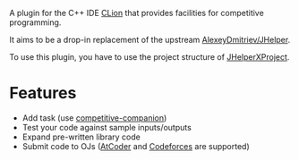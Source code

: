 A plugin for the C++ IDE [CLion](https://www.jetbrains.com/clion/) that provides facilities for competitive programming.

It aims to be a drop-in replacement of the upstream [AlexeyDmitriev/JHelper](https://github.com/AlexeyDmitriev/JHelper).

To use this plugin, you have to use the project structure of [JHelperXProject](https://github.com/GoBigorGoHome/JHelperXProject).

# Features

- Add task (use [competitive-companion](https://github.com/jmerle/competitive-companion))
- Test your code against sample inputs/outputs
- Expand pre-written library code
- Submit code to OJs ([AtCoder](https://atcoder.jp/) and [Codeforces](https://codeforces.com/) are supported)
